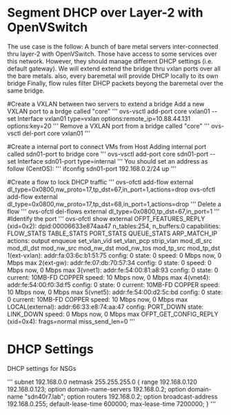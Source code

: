 # Segment DHCP over Layer-2 with OpenVSwitch 

The use case is the follow: A bunch of bare metal servers inter-connected thru layer-2 with OpenVSwitch.
Those have access to some services over this network. However, they should manage different DHCP settings (i.e. default gateway).
We will extend extend the bridge thru vxlan ports over all the bare metals. also, every baremetal will provide DHCP locally to its own bridge
Finally, flow rules filter DHCP packets beyong the baremetal over the same bridge.  

#Create a VXLAN between two servers to extend a bridge
Add a new VXLAN port to a brdge called "core"
'''
ovs-vsctl add-port core vxlan01 -- set Interface vxlan01 type=vxlan options:remote_ip=10.88.44.131 options:key=20
'''
Remove a VXLAN port from a bridge called "core"
'''
ovs-vsctl del-port core vxlan01
'''

#Create a internal port to connect VMs from Host
Adding internal port called sdn01-port to bridge core 
'''
ovs-vsctl add-port core sdn01-port -- set Interface sdn01-port type=internal
'''
You should set an address as follow (CentOS):
'''
ifconfig sdn01-port 192.168.0.2/24 up
'''

#Create a flow to lock DHCP traffic
'''
ovs-ofctl add-flow external dl_type=0x0800,nw_proto=17,tp_dst=67,in_port=1,actions=drop
ovs-ofctl add-flow external dl_type=0x0800,nw_proto=17,tp_dst=68,in_port=1,actions=drop
'''
Delete a flow
'''
ovs-ofctl del-flows external dl_type=0x0800,tp_dst=67,in_port=1
'''
#Identify the port
'''
ovs-ofctl show external
OFPT_FEATURES_REPLY (xid=0x2): dpid:00006633e874aa47
n_tables:254, n_buffers:0
capabilities: FLOW_STATS TABLE_STATS PORT_STATS QUEUE_STATS ARP_MATCH_IP
actions: output enqueue set_vlan_vid set_vlan_pcp strip_vlan mod_dl_src mod_dl_dst mod_nw_src mod_nw_dst mod_nw_tos mod_tp_src mod_tp_dst
 1(ext-vxlan): addr:fa:03:6c:b1:51:75
     config:     0
     state:      0
     speed: 0 Mbps now, 0 Mbps max
 2(ext-gw): addr:fe:07:db:70:57:34
     config:     0
     state:      0
     speed: 0 Mbps now, 0 Mbps max
 3(vnet1): addr:fe:54:00:81:a8:93
     config:     0
     state:      0
     current:    10MB-FD COPPER
     speed: 10 Mbps now, 0 Mbps max
 4(vnet4): addr:fe:54:00:f0:3d:f5
     config:     0
     state:      0
     current:    10MB-FD COPPER
     speed: 10 Mbps now, 0 Mbps max
 5(vnet5): addr:fe:54:00:d2:5c:bd
     config:     0
     state:      0
     current:    10MB-FD COPPER
     speed: 10 Mbps now, 0 Mbps max
 LOCAL(external): addr:66:33:e8:74:aa:47
     config:     PORT_DOWN
     state:      LINK_DOWN
     speed: 0 Mbps now, 0 Mbps max
OFPT_GET_CONFIG_REPLY (xid=0x4): frags=normal miss_send_len=0
'''

# DHCP Settings
DHCP settings for NSGs

'''
subnet 192.168.0.0 netmask 255.255.255.0 {
 range 192.168.0.120 192.168.0.123;
 option domain-name-servers 192.168.0.2;
 option domain-name "sdn40r7.lab";
 option routers 192.168.0.2;
 option broadcast-address 192.168.0.255;
 default-lease-time 600000;
 max-lease-time 7200000;
}
'''

